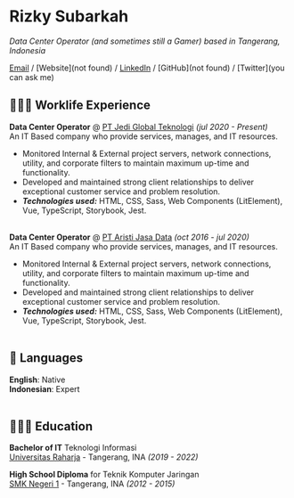 # Rizky Subarkah

_Data Center Operator (and sometimes still a Gamer) based in Tangerang, Indonesia_ <br>

[Email](mailto:Rizkysubarkah0606@mail.com) / [Website](not found) / [LinkedIn](www.linkedin.com/in/rizky-subarkah-037583195) / [GitHub](not found) / [Twitter](you can ask me)

## 👩🏼‍💻 Worklife Experience

**Data Center Operator** @ [PT Jedi Global Teknologi](https://www.jedi.id) _(jul 2020 - Present)_ <br>
An IT Based company who provide services, manages, and IT resources.
  - Monitored Internal & External project servers, network connections, utility, and corporate filters to maintain maximum up-time and functionality.
  - Developed and maintained strong client relationships to deliver exceptional customer service and problem resolution.
  - **_Technologies used:_** HTML, CSS, Sass, Web Components (LitElement), Vue, TypeScript, Storybook, Jest.
<br><br>

**Data Center Operator** @ [PT Aristi Jasa Data](https://www.Aristijasadata.co.id) _(oct 2016 - jul 2020)_ <br>
An IT Based company who provide services, manages, and IT resources.
  - Monitored Internal & External project servers, network connections, utility, and corporate filters to maintain maximum up-time and functionality.
  - Developed and maintained strong client relationships to deliver exceptional customer service and problem resolution.
  - **_Technologies used:_** HTML, CSS, Sass, Web Components (LitElement), Vue, TypeScript, Storybook, Jest.
<br><br>


## 💬 Languages

**English**: Native <br>
**Indonesian**: Expert
<br><br>

## 👩🏼‍🎓 Education

**Bachelor of IT** Teknologi Informasi<br>
[Universitas Raharja](https://raharja.ac.id) - Tangerang, INA _(2019 - 2022)_

**High School Diploma** for Teknik Komputer Jaringan<br>
[SMK Negeri 1](https://www.smkn1-tng.sch.id) - Tangerang, INA _(2012 - 2015)_
